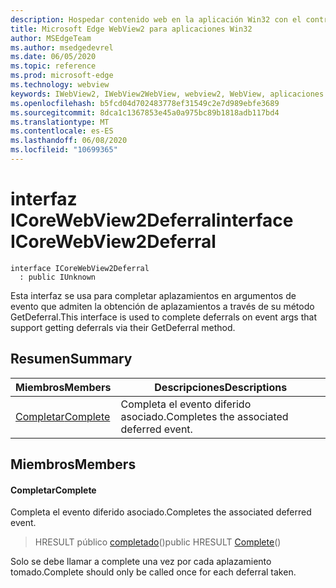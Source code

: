 ```yaml
---
description: Hospedar contenido web en la aplicación Win32 con el control Microsoft Edge WebView2
title: Microsoft Edge WebView2 para aplicaciones Win32
author: MSEdgeTeam
ms.author: msedgedevrel
ms.date: 06/05/2020
ms.topic: reference
ms.prod: microsoft-edge
ms.technology: webview
keywords: IWebView2, IWebView2WebView, webview2, WebView, aplicaciones Win32, Win32, Edge, ICoreWebView2, ICoreWebView2Controller, control de explorador, HTML Edge
ms.openlocfilehash: b5fcd04d702483778ef31549c2e7d989ebfe3689
ms.sourcegitcommit: 8dca1c1367853e45a0a975bc89b1818adb117bd4
ms.translationtype: MT
ms.contentlocale: es-ES
ms.lasthandoff: 06/08/2020
ms.locfileid: "10699365"
---
```

# <span data-ttu-id="8f02a-104">interfaz ICoreWebView2Deferral</span><span class="sxs-lookup"><span data-stu-id="8f02a-104">interface ICoreWebView2Deferral</span></span> 

```
interface ICoreWebView2Deferral
  : public IUnknown
```

<span data-ttu-id="8f02a-105">Esta interfaz se usa para completar aplazamientos en argumentos de evento que admiten la obtención de aplazamientos a través de su método GetDeferral.</span><span class="sxs-lookup"><span data-stu-id="8f02a-105">This interface is used to complete deferrals on event args that support getting deferrals via their GetDeferral method.</span></span>

## <span data-ttu-id="8f02a-106">Resumen</span><span class="sxs-lookup"><span data-stu-id="8f02a-106">Summary</span></span>

 <span data-ttu-id="8f02a-107">Miembros</span><span class="sxs-lookup"><span data-stu-id="8f02a-107">Members</span></span>                        | <span data-ttu-id="8f02a-108">Descripciones</span><span class="sxs-lookup"><span data-stu-id="8f02a-108">Descriptions</span></span>
--------------------------------|---------------------------------------------
[<span data-ttu-id="8f02a-109">Completar</span><span class="sxs-lookup"><span data-stu-id="8f02a-109">Complete</span></span>](#complete) | <span data-ttu-id="8f02a-110">Completa el evento diferido asociado.</span><span class="sxs-lookup"><span data-stu-id="8f02a-110">Completes the associated deferred event.</span></span>

## <span data-ttu-id="8f02a-111">Miembros</span><span class="sxs-lookup"><span data-stu-id="8f02a-111">Members</span></span>

#### <span data-ttu-id="8f02a-112">Completar</span><span class="sxs-lookup"><span data-stu-id="8f02a-112">Complete</span></span> 

<span data-ttu-id="8f02a-113">Completa el evento diferido asociado.</span><span class="sxs-lookup"><span data-stu-id="8f02a-113">Completes the associated deferred event.</span></span>

> <span data-ttu-id="8f02a-114">HRESULT público [completado](#complete)()</span><span class="sxs-lookup"><span data-stu-id="8f02a-114">public HRESULT [Complete](#complete)()</span></span>

<span data-ttu-id="8f02a-115">Solo se debe llamar a complete una vez por cada aplazamiento tomado.</span><span class="sxs-lookup"><span data-stu-id="8f02a-115">Complete should only be called once for each deferral taken.</span></span>

